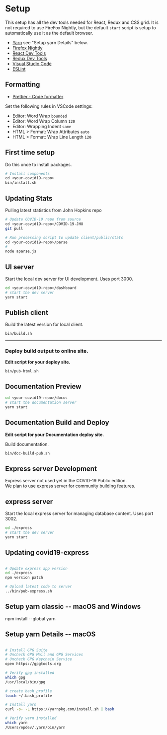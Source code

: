 # Setup

This setup has all the dev tools needed for React, Redux and CSS grid. It is not required to use FireFox Nightly, but the default `start` script is setup to automatically use it as the default browser.

- [Yarn](https://yarnpkg.com/lang/en/) see "Setup yarn Details" below.
- [Firefox Nightly](https://www.mozilla.org/en-US/firefox/channel/desktop/#nightly)
- [React Dev Tools](https://addons.mozilla.org/en-US/firefox/addon/react-devtools/)
- [Redux Dev Tools](https://addons.mozilla.org/en-US/firefox/addon/reduxdevtools/)
- [Visual Studio Code](https://code.visualstudio.com)
- [ESLint](https://marketplace.visualstudio.com/items?itemName=dbaeumer.vscode-eslint)

## Formatting

- [Prettier - Code formatter](https://marketplace.visualstudio.com/items?itemName=esbenp.prettier-vscode)

Set the following rules in VSCode settings:

- Editor: Word Wrap `bounded`
- Editor: Word Wrap Column `120`
- Editor: Wrapping Indent `same`
- HTML > Format: Wrap Attributes `auto`
- HTML > Format: Wrap Line Length `120`

## First time setup

Do this once to install packages.

```bash
# Install components
cd <your-covid19-repo>
bin/install.sh
```

## Updating Stats

Pulling latest statistics from John Hopkins repo

```bash
# Update COVID-19 repo from source
cd <your-covid19-repo>/COVID-19-JHU
git pull

# Run processing script to update client/public/stats
cd <your-covid19-repo>/parse
#
node aparse.js
```

## UI server

Start the local dev server for UI development.
Uses port 3000.

```bash
cd <your-covid19-repo>/dashboard
# start the dev server
yarn start
```

## Publish client

Build the latest version for local client.

```bash
bin/build.sh
```

---

### Deploy build output to online site.

**Edit script for your deploy site.**

```bash
bin/pub-html.sh
```

## Documentation Preview

```bash
cd <your-covid19-repo>/docus
# start the documentation server
yarn start
```

## Documentation Build and Deploy

**Edit script for your Documentation deploy site.**

Build documentation.

```bash
bin/doc-build-pub.sh
```

## Express server Development

Express server not used yet in the COVID-19 Public edition.  
We plan to use express server for community building features.

## express server

Start the local express server for managing database content.
Uses port 3002.

```bash
cd ./express
# start the dev server
yarn start
```

## Updating covid19-express

```bash

# Update express app version
cd ./express
npm version patch

# Upload latest code to server
../bin/pub-express.sh

```

## Setup yarn classic -- macOS and Windows

npm install --global yarn

## Setup yarn Details -- macOS 

```bash

# Install GPG Suite
# Uncheck GPG Mail and GPG Services
# Uncheck GPG Keychain Service
open https://gpgtools.org

# Verify gpg installed
which gpg
/usr/local/bin/gpg

# create bash_profile
touch ~/.bash_profile

# Install yarn
curl -o- -L https://yarnpkg.com/install.sh | bash

# Verify yarn installed
which yarn
/Users/epdev/.yarn/bin/yarn

```
